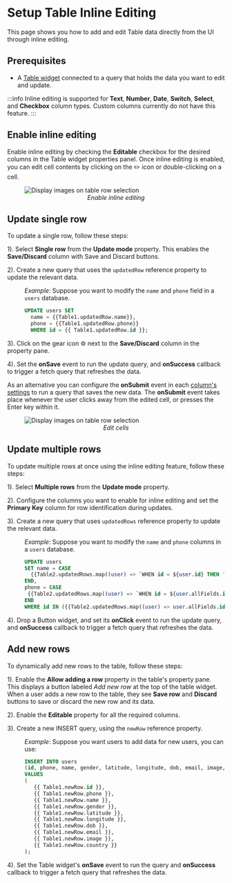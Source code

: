 # Setup Table Inline Editing

This page shows you how to add and edit Table data directly from the UI through inline editing.


<VideoEmbed host="youtube" videoId="eIecDfvSOsU" title="" caption=""/>


## Prerequisites

* A [Table widget](/reference/widgets/table) connected to a query that holds the data you want to edit and update.



:::info
Inline editing is supported for **Text**, **Number**, **Date**, **Switch**, **Select**, and **Checkbox** column types. Custom columns currently do not have this feature.
:::


## Enable inline editing 

Enable inline editing by checking the **Editable** checkbox for the desired columns in the Table widget properties panel. Once inline editing is enabled, you can edit cell contents by clicking on the ✏️ icon or double-clicking on a cell.

<figure>
  <img src="/img/inline-22.png" style= {{width:"600px", height:"auto"}} alt="Display images on table row selection"/>
  <figcaption align = "center"><i>Enable inline editing</i></figcaption>
</figure>


## Update single row

To update a single row, follow these steps:


1). Select **Single row**  from the **Update mode** property. This enables the **Save/Discard** column with Save and Discard buttons.

2). Create a new query that uses the `updatedRow` reference property to update the relevant data.

<dd>

_Example_: Suppose you want to modify the `name`  and `phone` field in a `users` database.

```sql
UPDATE users SET 
  name = {{Table1.updatedRow.name}},
  phone = {{Table1.updatedRow.phone}}
  WHERE id = {{ Table1.updatedRow.id }};
```

</dd>

3). Click on the gear icon ⚙️ next to the **Save/Discard** column in the property pane.

4). Set the **onSave** event to run the update query, and **onSuccess** callback to trigger a fetch query that refreshes the data.
 
As an alternative you can configure the **onSubmit** event in each [column's settings](/reference/widgets/table/column-settings) to run a query that saves the new data. The **onSubmit** event takes place whenever the user clicks away from the edited cell, or presses the Enter key within it. 

<figure>
  <img src="/img/inline-single.gif" style= {{width:"700px", height:"auto"}} alt="Display images on table row selection"/>
  <figcaption align = "center"><i>Edit cells</i></figcaption>
</figure>

## Update multiple rows

To update multiple rows at once using the inline editing feature, follow these steps:

1). Select **Multiple rows** from the **Update mode** property.

2). Configure the columns you want to enable for inline editing and set the **Primary Key** column for row identification during updates.

3). Create a new query that uses `updatedRows` reference property to update the relevant data. 

<dd>

_Example_: Suppose you want to modify the `name`  and `phone` columns in a `users` database.

```sql
UPDATE users
SET name = CASE
  {{Table2.updatedRows.map((user) => `WHEN id = ${user.id} THEN '${user.updatedFields.name}'`).join('\n')}}
END,
phone = CASE
 {{Table2.updatedRows.map((user) => `WHEN id = ${user.allFields.id} THEN '${user.updatedFields.phone}'`).join('\n')}}
END
WHERE id IN ({{Table2.updatedRows.map((user) => user.allFields.id).join(',')}});
```

</dd>

4). Drop a Button widget, and set its **onClick** event to run the update query, and **onSuccess** callback to trigger a fetch query that refreshes the data.



## Add new rows

To dynamically add new rows to the table, follow these steps:

1). Enable the **Allow adding a row** property in the table's property pane. This displays a button labeled _Add new row_ at the top of the table widget. When a user adds a new row to the table, they see **Save row** and **Discard** buttons to save or discard the new row and its data.

2). Enable the **Editable** property for all the required columns.

3). Create a new INSERT query, using the `newRow` reference property. 

<dd>

_Example_: Suppose you want users to add data for new users, you can use:

```sql
INSERT INTO users 
(id, phone, name, gender, latitude, longitude, dob, email, image, country) 
VALUES 
(
   {{ Table1.newRow.id }}, 
   {{ Table1.newRow.phone }}, 
   {{ Table1.newRow.name }}, 
   {{ Table1.newRow.gender }}, 
   {{ Table1.newRow.latitude }}, 
   {{ Table1.newRow.longitude }}, 
   {{ Table1.newRow.dob }}, 
   {{ Table1.newRow.email }}, 
   {{ Table1.newRow.image }}, 
   {{ Table1.newRow.country }}
);
```

</dd>

4). Set the Table widget's **onSave** event to run the query and **onSuccess** callback to trigger a fetch query that refreshes the data.









